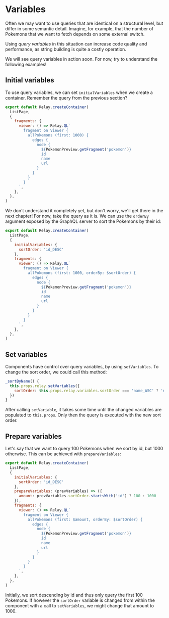 # Variables

Often we may want to use queries that are identical on a structural level, but differ in some semantic detail.
Imagine, for example, that the number of Pokemons that we want to fetch depends on some external switch.

Using *query variables* in this situation can increase code quality and performance, as string building is quite a costly operation.

We will see query variables in action soon. For now, try to understand the following examples!

## Initial variables

To use query variables, we can set `initialVariables` when we create a container.
Remember the query from the previous section?

```javascript
export default Relay.createContainer(
  ListPage,
  {
    fragments: {
      viewer: () => Relay.QL`
        fragment on Viewer {
          allPokemons (first: 1000) {
            edges {
              node {
                ${PokemonPreview.getFragment('pokemon')}
                id
                name
                url
              }
            }
          }
        }
      `,
    },
  },
)
```
We don't understand it completely yet, but don't worry, we'll get there in the next chapter! For now, take the query as it is.
We can use the `orderBy` argument exposed by the GraphQL server to sort the Pokemons by their id:

```javascript
export default Relay.createContainer(
  ListPage,
  {
    initialVariables: {
      sortOrder: 'id_DESC'
    },
    fragments: {
      viewer: () => Relay.QL`
        fragment on Viewer {
          allPokemons (first: 1000, orderBy: $sortOrder) {
            edges {
              node {
                ${PokemonPreview.getFragment('pokemon')}
                id
                name
                url
              }
            }
          }
        }
      `,
    },
  },
)
```

## Set variables

Components have control over query variables, by using `setVariables`. To change the sort order, we could call this method:

```javascript
_sortByName() {
  this.props.relay.setVariables({
    sortOrder: this.props.relay.variables.sortOrder === 'name_ASC' ? 'name_DESC' : 'name_ASC'
  })
}
```

After calling `setVariable`, it takes some time until the changed variables are populated to `this.props`. Only then the query is executed with the new sort order.

## Prepare variables

Let's say that we want to query 100 Pokemons when we sort by id, but 1000 otherwise.
This can be achieved with `prepareVariables`:

```javascript
export default Relay.createContainer(
  ListPage,
  {
    initialVariables: {
      sortOrder: 'id_DESC'
    },
    prepareVariables: (prevVariables) => ({
      amount: prevVariables.sortOrder.startsWith('id') ? 100 : 1000
    }),
    fragments: {
      viewer: () => Relay.QL`
        fragment on Viewer {
          allPokemons (first: $amount, orderBy: $sortOrder) {
            edges {
              node {
                ${PokemonPreview.getFragment('pokemon')}
                id
                name
                url
              }
            }
          }
        }
      `,
    },
  },
)
```
Initially, we sort descending by id and thus only query the first 100 Pokemons. If however the `sortOrder` variable is changed from within the component with a call to `setVariables`, we might change that amount to 1000.
